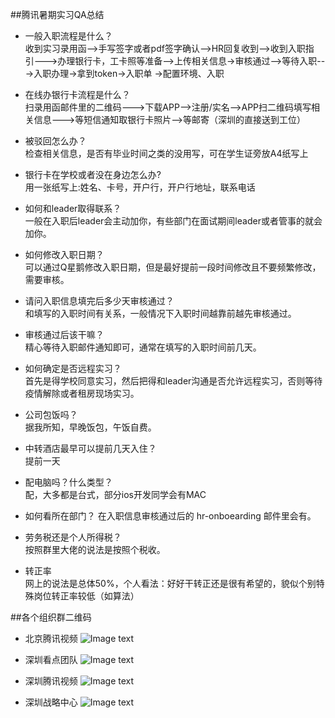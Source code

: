 ##腾讯暑期实习QA总结


- 一般入职流程是什么？  
收到实习录用函-->手写签字或者pdf签字确认-->HR回复收到-->收到入职指引--->办理银行卡，工卡照等准备-->上传相关信息->审核通过-->等待入职--->入职办理->拿到token->入职单
->配置环境、入职

- 在线办银行卡流程是什么？  
扫录用函邮件里的二维码--->下载APP-->注册/实名-->APP扫二维码填写相关信息--->等短信通知取银行卡照片-->等邮寄（深圳的直接送到工位）

- 被驳回怎么办？  
检查相关信息，是否有毕业时间之类的没用写，可在学生证旁放A4纸写上


- 银行卡在学校或者没在身边怎么办?  
用一张纸写上:姓名、卡号，开户行，开户行地址，联系电话


- 如何和leader取得联系？  
一般在入职后leader会主动加你，有些部门在面试期间leader或者管事的就会加你。

- 如何修改入职日期？  
可以通过Q星鹅修改入职日期，但是最好提前一段时间修改且不要频繁修改，需要审核。

- 请问入职信息填完后多少天审核通过？  
和填写的入职时间有关系，一般情况下入职时间越靠前越先审核通过。  

- 审核通过后该干嘛？  
精心等待入职邮件通知即可，通常在填写的入职时间前几天。

- 如何确定是否远程实习？  
首先是得学校同意实习，然后把得和leader沟通是否允许远程实习，否则等待疫情解除或者租房现场实习。

- 公司包饭吗？  
据我所知，早晚饭包，午饭自费。

- 中转酒店最早可以提前几天入住？  
提前一天

- 配电脑吗？什么类型？  
配，大多都是台式，部分ios开发同学会有MAC

- 如何看所在部门？ 
在入职信息审核通过后的 hr-onboearding 邮件里会有。

- 劳务税还是个人所得税？  
按照群里大佬的说法是按照个税收。
   
- 转正率  
网上的说法是总体50%，个人看法：好好干转正还是很有希望的，貌似个别特殊岗位转正率较低（如算法）


##各个组织群二维码
- 北京腾讯视频
![Image text](https://github.com/AkChen/TX_Intership_QA/blob/master/beijing_tengxunshipin.png) 

- 深圳看点团队
![Image text](https://github.com/AkChen/TX_Intership_QA/blob/master/shenzhen_kandian.png) 

- 深圳腾讯视频
![Image text](https://github.com/AkChen/TX_Intership_QA/blob/master/shenzhen_tengxunshipin.png) 

- 深圳战略中心
![Image text](https://github.com/AkChen/TX_Intership_QA/blob/master/shenzhen_zhannuezhongxin.png) 


